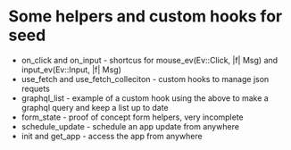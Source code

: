 # Some helpers and custom hooks for seed

* on_click and on_input - shortcus for mouse_ev(Ev::Click, |f| Msg) and  input_ev(Ev::Input, |f| Msg) 
* use_fetch and use_fetch_colleciton - custom hooks to manage json requets
* graphql_list - example of a custom hook using the above to make a graphql query and keep a list up to date
* form_state - proof of concept form helpers, very incomplete
* schedule_update - schedule an app update from anywhere
* init and get_app - access the app from anywhere